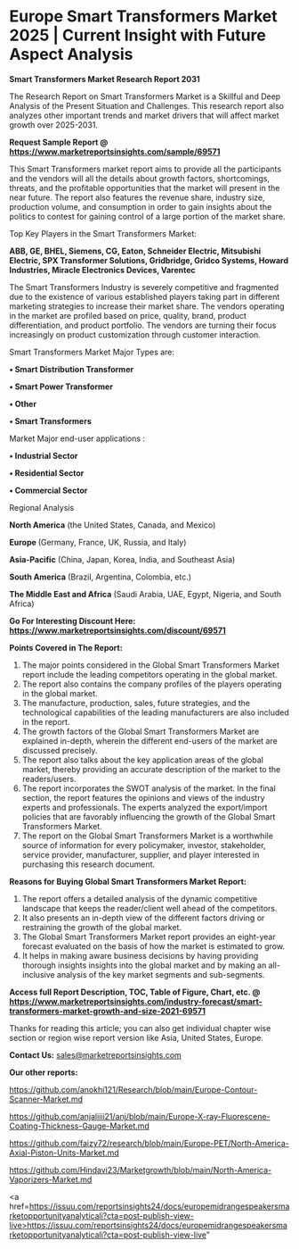 # Europe Smart Transformers Market 2025 | Current Insight with Future Aspect Analysis

<strong>Smart Transformers Market Research Report 2031</strong>

The Research Report on Smart Transformers Market is a Skillful and Deep Analysis of the Present Situation and Challenges. This research report also analyzes other important trends and market drivers that will affect market growth over 2025-2031.

<strong>Request Sample Report @ <a href=https://www.marketreportsinsights.com/sample/69571>https://www.marketreportsinsights.com/sample/69571</a></strong>

This Smart Transformers market report aims to provide all the participants and the vendors will all the details about growth factors, shortcomings, threats, and the profitable opportunities that the market will present in the near future. The report also features the revenue share, industry size, production volume, and consumption in order to gain insights about the politics to contest for gaining control of a large portion of the market share.

Top Key Players in the Smart Transformers Market:

<strong>ABB, GE, BHEL, Siemens, CG, Eaton, Schneider Electric, Mitsubishi Electric, SPX Transformer Solutions, Gridbridge, Gridco Systems, Howard Industries, Miracle Electronics Devices, Varentec</strong>

The Smart Transformers Industry is severely competitive and fragmented due to the existence of various established players taking part in different marketing strategies to increase their market share. The vendors operating in the market are profiled based on price, quality, brand, product differentiation, and product portfolio. The vendors are turning their focus increasingly on product customization through customer interaction.

Smart Transformers Market Major Types are:

<strong>• Smart Distribution Transformer

• Smart Power Transformer

• Other

• Smart Transformers</strong>

Market Major end-user applications :

<strong>• Industrial Sector

• Residential Sector

• Commercial Sector</strong>

Regional Analysis

</u><strong><b>North America</b></strong> (the United States, Canada, and Mexico)

<strong><b>Europe </b></strong>(Germany, France, UK, Russia, and Italy)

<strong><b>Asia-Pacific</b></strong> (China, Japan, Korea, India, and Southeast Asia)

<strong><b>South America</b></strong> (Brazil, Argentina, Colombia, etc.)

<strong><b>The Middle East and Africa</b></strong> (Saudi Arabia, UAE, Egypt, Nigeria, and South Africa)

<strong>Go For Interesting Discount Here: <a href=https://www.marketreportsinsights.com/discount/69571>https://www.marketreportsinsights.com/discount/69571</a></strong>

<strong>Points Covered in The Report:</strong>
<ol>
  <li>The major points considered in the Global Smart Transformers Market report include the leading competitors operating in the global market.</li>
  <li>The report also contains the company profiles of the players operating in the global market.</li>
  <li>The manufacture, production, sales, future strategies, and the technological capabilities of the leading manufacturers are also included in the report.</li>
  <li>The growth factors of the Global Smart Transformers Market are explained in-depth, wherein the different end-users of the market are discussed precisely.</li>
  <li>The report also talks about the key application areas of the global market, thereby providing an accurate description of the market to the readers/users.</li>
  <li>The report incorporates the SWOT analysis of the market. In the final section, the report features the opinions and views of the industry experts and professionals. The experts analyzed the export/import policies that are favorably influencing the growth of the Global Smart Transformers Market.</li>
  <li>The report on the Global Smart Transformers Market is a worthwhile source of information for every policymaker, investor, stakeholder, service provider, manufacturer, supplier, and player interested in purchasing this research document.</li>
</ol>
<strong>Reasons for Buying Global Smart Transformers Market Report:</strong>

<ol>
  <li>The report offers a detailed analysis of the dynamic competitive landscape that keeps the reader/client well ahead of the competitors.</li>
  <li>It also presents an in-depth view of the different factors driving or restraining the growth of the global market.</li>
  <li>The Global Smart Transformers Market report provides an eight-year forecast evaluated on the basis of how the market is estimated to grow.</li>
  <li>It helps in making aware business decisions by having providing thorough insights insights into the global market and by making an all-inclusive analysis of the key market segments and sub-segments.</li>
</ol>
<strong>Access full Report Description, TOC, Table of Figure, Chart, etc. @ <a href=https://www.marketreportsinsights.com/industry-forecast/smart-transformers-market-growth-and-size-2021-69571>https://www.marketreportsinsights.com/industry-forecast/smart-transformers-market-growth-and-size-2021-69571</a></strong>


Thanks for reading this article; you can also get individual chapter wise section or region wise report version like Asia, United States, Europe.

<strong>Contact Us:</strong>
sales@marketreportsinsights.com

<strong>Our other reports:</strong>

<a href=https://github.com/anokhi121/Research/blob/main/Europe-Contour-Scanner-Market.md>https://github.com/anokhi121/Research/blob/main/Europe-Contour-Scanner-Market.md</a>

<a href=https://github.com/anjaliiii21/anj/blob/main/Europe-X-ray-Fluorescene-Coating-Thickness-Gauge-Market.md>https://github.com/anjaliiii21/anj/blob/main/Europe-X-ray-Fluorescene-Coating-Thickness-Gauge-Market.md</a>

<a href=https://github.com/faizy72/research/blob/main/Europe-PET/North-America-Axial-Piston-Units-Market.md>https://github.com/faizy72/research/blob/main/Europe-PET/North-America-Axial-Piston-Units-Market.md</a>

<a href=https://github.com/Hindavi23/Marketgrowth/blob/main/North-America-Vaporizers-Market.md>https://github.com/Hindavi23/Marketgrowth/blob/main/North-America-Vaporizers-Market.md</a>

<a href=https://issuu.com/reportsinsights24/docs/europemidrangespeakersmarketopportunityanalyticali?cta=post-publish-view-live>https://issuu.com/reportsinsights24/docs/europemidrangespeakersmarketopportunityanalyticali?cta=post-publish-view-live</a>"
